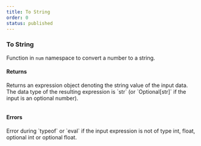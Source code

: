 ```yaml
---
title: To String
order: 0
status: published
---
```


### To String

Function in `num` namespace to convert a number to a string.

#### Returns
<Expandable type="Expr">
Returns an expression object denoting the string value of the input data. The
data type of the resulting expression is `str` (or `Optional[str]` if the input
is an optional number).
</Expandable>

<pre snippet="api-reference/expressions/num#to_string"
status="success" message="Converting a number to a string using Fennel expressions">
</pre>

#### Errors
<Expandable title="Invoking on a non-numeric type">
Error during `typeof` or `eval` if the input expression is not of type int, 
float, optional int or optional float.
</Expandable>
